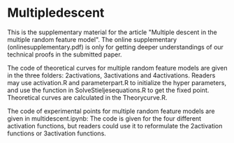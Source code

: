 # Multipledescent
This is the supplementary material for the article "Multiple descent in the multiple random feature model". The online supplementary (onlinesupplementary.pdf) is only for getting deeper understandings of our technical proofs in the submitted paper.


The code of theoretical curves for multiple random feature models are given in the three folders: 2activations, 3activations and 4activations. Readers may use activation.R and parameterpart.R to initialize the hyper parameters, and use the function in SolveStieljesequations.R to get the fixed point. Theoretical curves are calculated in the Theorycurve.R.


The code of experimental points for multiple random feature models are given in multidescent.ipynb: The code is given for the four different activation functions, but readers could use it to reformulate the 2activation functions or 3activation functions.
